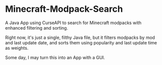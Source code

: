 # Minecraft-Modpack-Search
A Java App using CurseAPI to search for Minecraft modpacks with enhanced filtering and sorting. 

Right now, it's just a single, filthy Java file, but it filters modpacks by mod and last update date, and sorts them using popularity and last update time as weights. 

Some day, I may turn this into an App with a GUI. 
